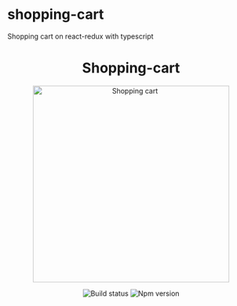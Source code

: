 # shopping-cart
Shopping cart on react-redux with typescript

<h1 align="center">Shopping-cart</h1>
<p align="center">
  <img alt="Shopping cart" width="400" src="https://github.com/devconcept/ng-shopping-cart/blob/master/src/cart.svg">
</p>
<p align="center">
  <img alt="Build status" src="https://travis-ci.org/devconcept/ng-shopping-cart.svg?branch=master">
  <img alt="Npm version" src="https://img.shields.io/npm/v/ng-shopping-cart.svg">
</p>
